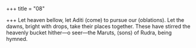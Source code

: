 +++
title = "08"

+++
Let heaven bellow, let Aditi (come) to pursue our (oblations). Let the  dawns, bright with drops, take their places together.
These have stirred the heavenly bucket hither—o seer—the Maruts,  (sons) of Rudra, being hymned.